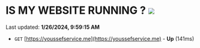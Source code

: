 # IS MY WEBSITE RUNNING ? [![](https://img.shields.io/static/v1?label=Sponsor&message=%E2%9D%A4&logo=GitHub&color=%23fe8e86)](https://github.com/sponsors/<username>)

Last updated: **1/26/2024, 9:59:15 AM**

- `GET` [https://youssefservice.me](https://youssefservice.me) - **Up** (141ms)
